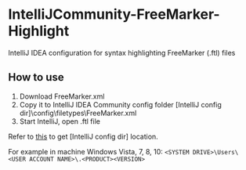 # IntelliJCommunity-FreeMarker-Highlight
IntelliJ IDEA configuration for syntax highlighting FreeMarker (.ftl) files

## How to use

1. Download FreeMarker.xml
2. Copy it to IntelliJ IDEA Community config folder [IntelliJ config dir]\config\filetypes\FreeMarker.xml
3. Start IntelliJ, open .ftl file

Refer to [this](https://intellij-support.jetbrains.com/hc/en-us/articles/206544519-Directories-used-by-the-IDE-to-store-settings-caches-plugins-and-logs) to get [IntelliJ config dir] location.

For example in machine Windows Vista, 7, 8, 10:
`<SYSTEM DRIVE>\Users\<USER ACCOUNT NAME>\.<PRODUCT><VERSION>`
